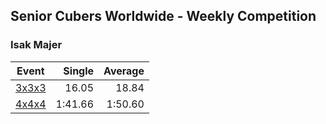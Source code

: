 ## Senior Cubers Worldwide - Weekly Competition
### Isak Majer

| Event | Single | Average |
| -- | --: | --: |
| [3x3x3](isak_majer/333.md) | 16.05 | 18.84 |  |
| [4x4x4](isak_majer/444.md) | 1:41.66 | 1:50.60 |  |

<!-- Global site tag (gtag.js) - Google Analytics -->
<script async src="https://www.googletagmanager.com/gtag/js?id=UA-86348435-3"></script>
<script>window.dataLayer = window.dataLayer || []; function gtag() {dataLayer.push(arguments);} gtag('js', new Date()); gtag('config', 'UA-86348435-3');</script>
